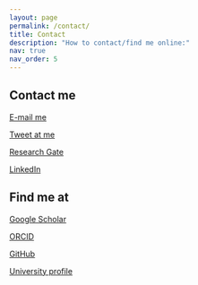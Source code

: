 ```yaml
---
layout: page
permalink: /contact/
title: Contact
description: "How to contact/find me online:"
nav: true
nav_order: 5
---
```



<style type="text/css">
h2.category {
    color: var(--global-divider-color);
    border-bottom: 1px solid var(--global-divider-color);
    text-align: right;
}
</style>

<h2 class = "category"></h2>

## Contact me

<a href="mailto:{{ site.email | encode_email }}" title="email"> E-mail me <i class="fas fa-envelope"></i></a>

<a href="https://twitter.com/{{ site.twitter_username }}" title="Twitter"> Tweet at me <i class="fab fa-twitter"></i></a>

<a href="https://www.researchgate.net/profile/{{site.research_gate_profile}}/" title="ResearchGate"> Research Gate <i class="ai ai-researchgate"></i></a>

<a href="https://www.linkedin.com/in/{{ site.linkedin_username }}" title="LinkedIn"> LinkedIn <i class="fab fa-linkedin"></i></a>

## Find me at

<a href="https://scholar.google.com/citations?user={{ site.scholar_userid }}" title="Google Scholar"> Google Scholar <i class="ai ai-google-scholar"></i></a>

<a href="https://orcid.org/{{ site.orcid_id }}" title="ORCID"> ORCID <i class="ai ai-orcid"></i></a>

<a href="https://github.com/{{ site.github_username }}" title="GitHub"> GitHub <i class="fab fa-github"></i></a>

<a href="{{ site.work_url }}" title="Work"> University profile <i class="fas fa-briefcase"></i></a>
